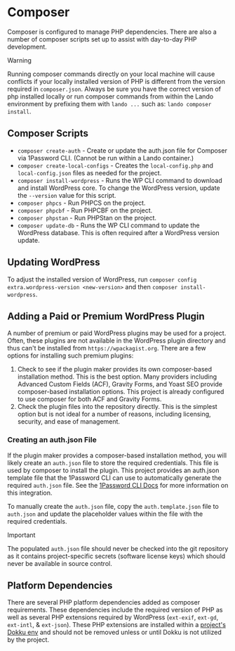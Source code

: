 # Composer

Composer is configured to manage PHP dependencies. There are also a number of composer scripts set up to assist with
day-to-day PHP development.

> [!WARNING]
> Running composer commands directly on your local machine will cause conflicts if your locally installed version of
> PHP is different from the version required in `composer.json`. Always be sure you have the correct version of php
> installed locally or run composer commands from within the Lando environment by prefixing them with `lando ...` such
> as: `lando composer install`.

## Composer Scripts

* `composer create-auth` - Create or update the auth.json file for Composer via 1Password CLI. (Cannot be run within a
  Lando container.)
* `composer create-local-configs` - Creates the `local-config.php` and `local-config.json` files as needed for the 
  project.
* `composer install-wordpress` - Runs the WP CLI command to download and install WordPress core. To change the WordPress
  version, update the `--version` value for this script.
* `composer phpcs` - Run PHPCS on the project.
* `composer phpcbf` - Run PHPCBF on the project.
* `composer phpstan` - Run PHPStan on the project.
* `composer update-db` - Runs the WP CLI command to update the WordPress database. This is often required after a 
  WordPress version update.

## Updating WordPress

To adjust the installed version of WordPress, run `composer config extra.wordpress-version <new-version>` and then `composer install-wordpress`.

## Adding a Paid or Premium WordPress Plugin

A number of premium or paid WordPress plugins may be used for a project. Often, these plugins are not available in the
WordPress plugin directory and thus can't be installed from `https://wpackagist.org`. There are a few options for
installing such premium plugins:

1. Check to see if the plugin maker provides its own composer-based installation method. This is the best option.
Many providers including Advanced Custom Fields (ACF), Gravity Forms, and Yoast SEO provide composer-based installation
options. This project is already configured to use composer for both ACF and Gravity Forms.
1. Check the plugin files into the repository directly. This is the simplest option but is not ideal for a number of
reasons, including licensing, security, and ease of management.

### Creating an auth.json File

If the plugin maker provides a composer-based installation method, you will likely create an `auth.json` file to 
store the required credentials. This file is used by composer to install the plugin. This project provides an 
auth.json template file that the 1Password CLI can use to automatically generate the required `auth.json` file. See the
[1Password CLI Docs](./1password-cli.md) for more information on this integration.

To manually create the `auth.json` file, copy the `auth.template.json` file to `auth.json` and update the placeholder 
values within the file with the required credentials.

> [!IMPORTANT]
> The populated `auth.json` file should never be checked into the git repository as it contains 
> project-specific secrets (software license keys) which should never be available in source control.

## Platform Dependencies

There are several PHP platform dependencies added as composer requirements. These dependencies include the required
version of PHP as well as several PHP extensions required by WordPress (`ext-exif`, `ext-gd`, `ext-intl`, & `ext-json`).
These PHP extensions are installed within a [project's Dokku env](actions.md#dokku-deployment-workflows) and should not 
be removed unless or until Dokku is not utilized by the project.
